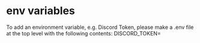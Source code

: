# env variables
To add an environment variable, e.g. Discord Token, please make a .env file at the top level with the following contents:
DISCORD_TOKEN=<token here> 